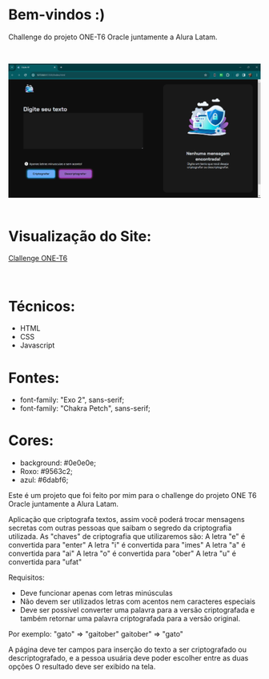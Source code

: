 # Bem-vindos :)

Challenge do projeto ONE-T6 Oracle juntamente a Alura Latam.


<br/>

![Presentation](https://github.com/IsadoraVanderlan/challenge_ONE_T6/blob/main/presentation.gif)
<br/><br/>

# Visualização do Site:
<a href="https://isadoravanderlan.github.io/challenge_ONE_T6/">Clallenge ONE-T6
</a>

<br/>

# Técnicos:
- HTML
- CSS
- Javascript

# Fontes:
- font-family: "Exo 2", sans-serif;
- font-family: "Chakra Petch", sans-serif;

# Cores:
- background: #0e0e0e;
- Roxo:  #9563c2;
- azul: #6dabf6;

  
Este é um projeto que foi feito por mim para o challenge do projeto ONE T6 Oracle juntamente a Alura Latam.

Aplicação que criptografa textos, assim você poderá trocar mensagens secretas com outras pessoas que saibam o segredo da criptografia utilizada.
As "chaves" de criptografia que utilizaremos são:
A letra "e" é convertida para "enter"
A letra "i" é convertida para "imes"
A letra "a" é convertida para "ai"
A letra "o" é convertida para "ober"
A letra "u" é convertida para "ufat"

Requisitos:
- Deve funcionar apenas com letras minúsculas
- Não devem ser utilizados letras com acentos nem caracteres especiais
- Deve ser possível converter uma palavra para a versão criptografada e também retornar uma palavra criptografada para a versão original.

Por exemplo:
"gato" => "gaitober"
gaitober" => "gato"

A página deve ter campos para inserção do texto a ser criptografado ou descriptografado, e a pessoa usuária deve poder escolher entre as duas opções
O resultado deve ser exibido na tela.
